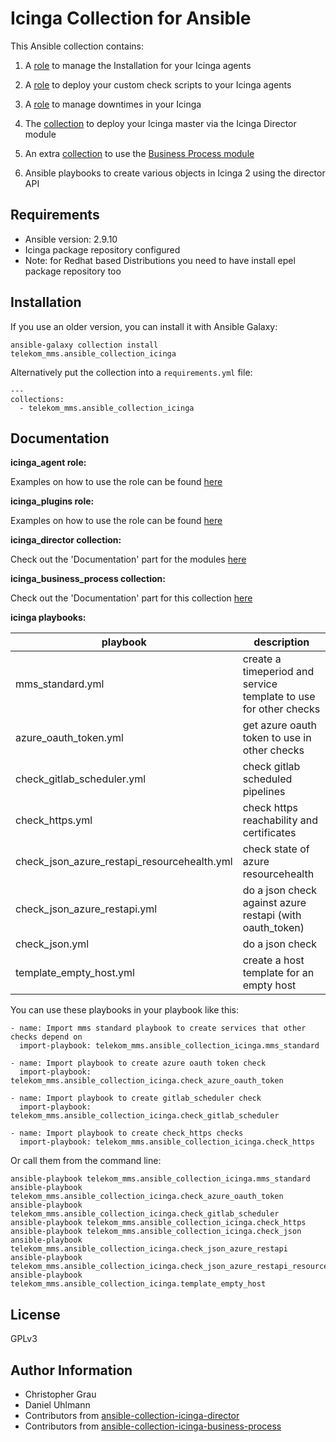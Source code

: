 # Icinga Collection for Ansible

This Ansible collection contains:

  1. A [role](roles/icinga_agent) to manage the Installation for your Icinga agents

  2. A [role](roles/icinga_plugins) to deploy your custom check scripts to your Icinga agents
  
  3. A [role](roles/icinga_downtime) to manage downtimes in your Icinga

  3. The [collection](https://github.com/telekom-mms/ansible-collection-icinga-director) to deploy your Icinga master via the Icinga Director module

  4. An extra [collection](https://github.com/telekom-mms/ansible-collection-icinga-business-process) to use the [Business Process module](https://github.com/Icinga/icingaweb2-module-businessprocess)

  5. Ansible playbooks to create various objects in Icinga 2 using the director API

## Requirements

- Ansible version: 2.9.10
- Icinga package repository configured
- Note: for Redhat based Distributions you need to have install epel package repository too

## Installation

If you use an older version, you can install it with Ansible Galaxy:
```
ansible-galaxy collection install telekom_mms.ansible_collection_icinga
```

Alternatively put the collection into a `requirements.yml` file:
```
---
collections:
  - telekom_mms.ansible_collection_icinga
```

## Documentation

**icinga_agent role:**

Examples on how to use the role can be found [here](roles/icinga_agent/README.md)

**icinga_plugins role:**

Examples on how to use the role can be found [here](roles/icinga_plugins/README.md)


**icinga_director collection:**

Check out the 'Documentation' part for the modules [here](https://github.com/telekom-mms/ansible-collection-icinga-director#documentation)

**icinga_business_process collection:**

Check out the 'Documentation' part for this collection [here](https://github.com/telekom-mms/ansible-collection-icinga-business-process/blob/master/roles/ansible_icinga_business_process/README.md)

**icinga playbooks:**

| playbook| description
|------------|-----------------------------------------------------------------------
| mms_standard.yml | create a timeperiod and service template to use for other checks
| azure_oauth_token.yml | get azure oauth token to use in other checks
| check_gitlab_scheduler.yml | check gitlab scheduled pipelines
| check_https.yml | check https reachability and certificates
| check_json_azure_restapi_resourcehealth.yml | check state of azure resourcehealth
| check_json_azure_restapi.yml | do a json check against azure restapi (with oauth_token)
| check_json.yml | do a json check
| template_empty_host.yml | create a host template for an empty host

You can use these playbooks in your playbook like this:

```
- name: Import mms standard playbook to create services that other checks depend on
  import-playbook: telekom_mms.ansible_collection_icinga.mms_standard

- name: Import playbook to create azure oauth token check
  import-playbook: telekom_mms.ansible_collection_icinga.check_azure_oauth_token

- name: Import playbook to create gitlab_scheduler check
  import-playbook: telekom_mms.ansible_collection_icinga.check_gitlab_scheduler

- name: Import playbook to create check_https checks
  import-playbook: telekom_mms.ansible_collection_icinga.check_https

```

Or call them from the command line:
```
ansible-playbook telekom_mms.ansible_collection_icinga.mms_standard
ansible-playbook telekom_mms.ansible_collection_icinga.check_azure_oauth_token
ansible-playbook telekom_mms.ansible_collection_icinga.check_gitlab_scheduler
ansible-playbook telekom_mms.ansible_collection_icinga.check_https
ansible-playbook telekom_mms.ansible_collection_icinga.check_json
ansible-playbook telekom_mms.ansible_collection_icinga.check_json_azure_restapi
ansible-playbook telekom_mms.ansible_collection_icinga.check_json_azure_restapi_resourcehealth
ansible-playbook telekom_mms.ansible_collection_icinga.template_empty_host
```

## License

GPLv3

## Author Information

* Christopher Grau
* Daniel Uhlmann
* Contributors from [ansible-collection-icinga-director ](https://github.com/telekom-mms/ansible-collection-icinga-director/graphs/contributors)
* Contributors from [ansible-collection-icinga-business-process](https://github.com/telekom-mms/ansible-collection-icinga-business-process/graphs/contributors)
